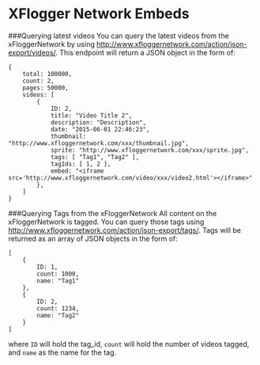 # XFlogger Network Embeds


###Querying latest videos
You can query the latest videos from the xFloggerNetwork by using http://www.xfloggernetwork.com/action/json-export/videos/. This endpoint will return a JSON object in the form of:

    {
        total: 100000,
        count: 2,
        pages: 50000,
        videos: [
            {
                ID: 2,
                title: "Video Title 2",
                description: "Description",
                date: "2015-06-01 22:46:23",
                thumbnail: "http://www.xfloggernetwork.com/xxx/thumbnail.jpg",
                sprite: "http://www.xfloggernetwork.com/xxx/sprite.jpg",
                tags: [ "Tag1", "Tag2" ],
                tagIds: [ 1, 2 ],
                embed: "<iframe src='http://www.xfloggernetwork.com/video/xxx/video2.html'></iframe>"
            },
        ]
    }


###Querying Tags from the xFloggerNetwork
All content on the xFloggerNetwork is tagged. You can query those tags using http://www.xfloggernetwork.com/action/json-export/tags/. Tags will be returned as an array of JSON objects in the form of:

    [
        {
            ID: 1,
            count: 1000,
            name: "Tag1"
        },
        {
            ID: 2,
            count: 1234,
            name: "Tag2"
        }
    ]
where `ID` will hold the tag_id, `count` will hold the number of videos tagged, and `name` as the name for the tag.

